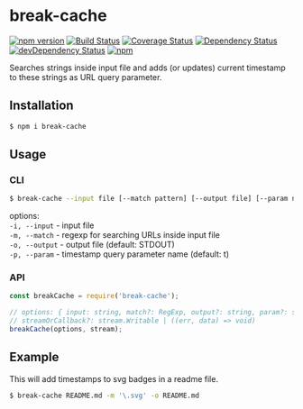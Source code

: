 break-cache
=========
[![npm version](https://badge.fury.io/js/break-cache.svg?t=1483305516729)](https://badge.fury.io/js/break-cache)
[![Build Status](https://travis-ci.org/iyegoroff/break-cache.svg?t=1483305516729&branch=master)](https://travis-ci.org/iyegoroff/break-cache)
[![Coverage Status](https://coveralls.io/repos/github/iyegoroff/break-cache/badge.svg?t=1483305516729&branch=master)](https://coveralls.io/github/iyegoroff/break-cache?branch=master)
[![Dependency Status](https://david-dm.org/iyegoroff/break-cache/status.svg?t=1483305516729)](https://david-dm.org/iyegoroff/break-cache)
[![devDependency Status](https://david-dm.org/iyegoroff/break-cache/dev-status.svg?t=1483305516729)](https://david-dm.org/iyegoroff/break-cache#info=devDependencies)
[![npm](https://img.shields.io/npm/l/express.svg?t=1483305516729)](https://www.npmjs.com/package/break-cache)

Searches strings inside input file and adds (or updates) current timestamp to these strings as URL query parameter.

## Installation

```bash
$ npm i break-cache
```

## Usage

### CLI

```bash
$ break-cache --input file [--match pattern] [--output file] [--param name]
```

options:<br/>
`-i, --input` - input file<br/> 
`-m, --match` - regexp for searching URLs inside input file<br/>
`-o, --output` - output file (default: STDOUT)<br/>
`-p, --param` - timestamp query parameter name (default: t)<br/>

### API

```javascript
const breakCache = require('break-cache');

// options: { input: string, match?: RegExp, output?: string, param?: string }
// streamOrCallback?: stream.Writable | ((err, data) => void)
breakCache(options, stream);
```

## Example

This will add timestamps to svg badges in a readme file.

```bash
$ break-cache README.md -m '\.svg' -o README.md
```